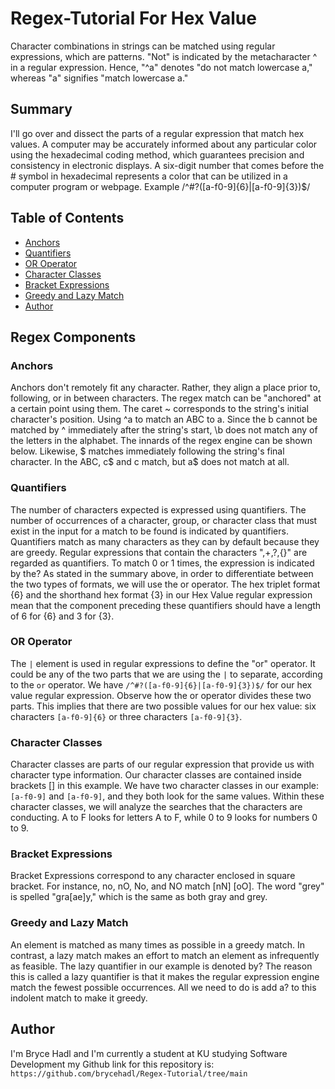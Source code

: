 # Regex-Tutorial For Hex Value

Character combinations in strings can be matched using regular expressions, which are patterns. "Not" is indicated by the metacharacter ^ in a regular expression. Hence, "^a" denotes "do not match lowercase a," whereas "a" signifies "match lowercase a."

## Summary

I'll go over and dissect the parts of a regular expression that match hex values. A computer may be accurately informed about any particular color using the hexadecimal coding method, which guarantees precision and consistency in electronic displays. A six-digit number that comes before the # symbol in hexadecimal represents a color that can be utilized in a computer program or webpage.    Example /^#?([a-f0-9]{6}|[a-f0-9]{3})$/

## Table of Contents

- [Anchors](#anchors)
- [Quantifiers](#quantifiers)
- [OR Operator](#or-operator)
- [Character Classes](#character-classes)
- [Bracket Expressions](#bracket-expressions)
- [Greedy and Lazy Match](#greedy-and-lazy-match)
- [Author](#author)

## Regex Components

### Anchors

Anchors don't remotely fit any character. Rather, they align a place prior to, following, or in between characters. The regex match can be "anchored" at a certain point using them. The caret ~ corresponds to the string's initial character's position. Using ^a to match an ABC to a. Since the b cannot be matched by ^ immediately after the string's start, \b does not match any of the letters in the alphabet. The innards of the regex engine can be shown below. Likewise, $ matches immediately following the string's final character. In the ABC, c$ and c match, but a$ does not match at all.

### Quantifiers

The number of characters expected is expressed using quantifiers. The number of occurrences of a character, group, or character class that must exist in the input for a match to be found is indicated by quantifiers. Quantifiers match as many characters as they can by default because they are greedy. Regular expressions that contain the characters ",+,?,{}" are regarded as quantifiers. To match 0 or 1 times, the expression is indicated by the? As stated in the summary above, in order to differentiate between the two types of formats, we will use the or operator. The hex triplet format {6} and the shorthand hex format {3} in our Hex Value regular expression mean that the component preceding these quantifiers should have a length of 6 for {6} and 3 for {3}. 

### OR Operator
The `|` element is used in regular expressions to define the "or" operator. It could be any of the two parts that we are using the `|` to separate, according to the `or` operator. We have `/^#?([a-f0-9]{6}|[a-f0-9]{3})$/` for our hex value regular expression. Observe how the or operator divides these two parts. This implies that there are two possible values for our hex value: six characters `[a-f0-9]{6}` or three characters `[a-f0-9]{3}`.

### Character Classes

Character classes are parts of our regular expression that provide us with character type information. Our character classes are contained inside brackets [] in this example. We have two character classes in our example: `[a-f0-9]` and `[a-f0-9]`, and they both look for the same values. Within these character classes, we will analyze the searches that the characters are conducting. A to F looks for letters A to F, while 0 to 9 looks for numbers 0 to 9.

### Bracket Expressions

Bracket Expressions correspond to any character enclosed in square bracket. For instance, no, nO, No, and NO match [nN] [oO]. The word "grey" is spelled "gra[ae]y," which is the same as both gray and grey.

### Greedy and Lazy Match

An element is matched as many times as possible in a greedy match. In contrast, a lazy match makes an effort to match an element as infrequently as feasible. The lazy quantifier in our example is denoted by? The reason this is called a lazy quantifier is that it makes the regular expression engine match the fewest possible occurrences. All we need to do is add a? to this indolent match to make it greedy.

## Author

I'm Bryce Hadl and I'm currently a student at KU studying Software Development my Github link for this repository is: `https://github.com/brycehadl/Regex-Tutorial/tree/main`
